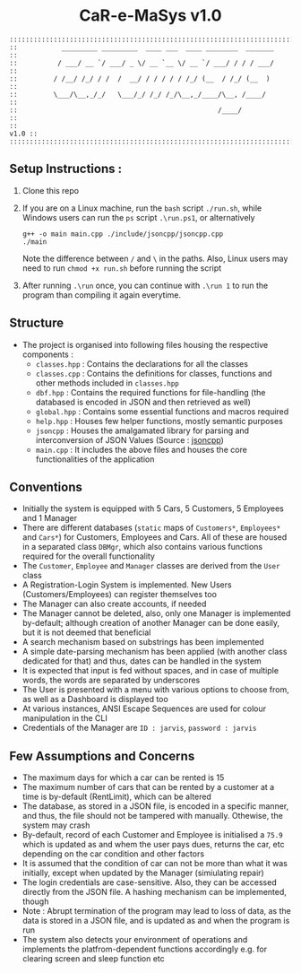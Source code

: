 <center><strong><h1>CaR-e-MaSys v1.0</h1></strong></center>

```
::::::::::::::::::::::::::::::::::::::::::::::::::::::::::::::::::::::::::::::
::           _________ _________  ____ ___  ____ ________  _______          ::
::          / ___/ __ `/ ___/ _ \/ __ `__ \/ __ `/ ___/ / / / ___/          ::
::         / /__/ /_/ / /  /  __/ / / / / / /_/ (__  / /_/ (__  )           ::
::         \___/\__,_/_/   \___/_/ /_/ /_/\__,_/____/\__, /____/            ::
::                                                  /____/                  ::
::                                                                     v1.0 ::
::::::::::::::::::::::::::::::::::::::::::::::::::::::::::::::::::::::::::::::
```

## Setup Instructions :

1. Clone this repo
2. If you are on a Linux machine, run the `bash` script `./run.sh`, while Windows users can run the `ps` script `.\run.ps1`, or alternatively

    ```
    g++ -o main main.cpp ./include/jsoncpp/jsoncpp.cpp
    ./main
    ```

    Note the difference between `/` and `\` in the paths. Also, Linux users may need to run `chmod +x run.sh` before running the script

3. After running `.\run` once, you can continue with `.\run 1` to run the program than compiling it again everytime.


## Structure

- The project is organised into following files housing the respective components :
    - `classes.hpp` : Contains the declarations for all the classes
    - `classes.cpp` : Contains the definitions for classes, functions and other methods included in `classes.hpp`
    - `dbf.hpp` : Contains the required functions for file-handling (the databased is encoded in JSON and then retrieved as well)
    - `global.hpp` :     Contains some essential functions and macros required
    - `help.hpp` : Houses few helper functions, mostly semantic purposes
    - `jsoncpp` : Houses the amalgamated library for parsing and interconversion of JSON Values (Source : [jsoncpp](https://github.com/open-source-parsers/jsoncpp))
    - `main.cpp` : It includes the above files and houses the core functionalities of the application

## Conventions

- Initially the system is equipped with 5 Cars, 5 Customers, 5 Employees and 1 Manager
- There are different databases (`static` maps of `Customers*`, `Employees*` and `Cars*`) for Customers, Employees and Cars. All of these are housed in a separated class `DBMgr`, which also contains various functions required for the overall functionality
- The `Customer`, `Employee` and `Manager` classes are derived from the `User` class
- A Registration-Login System is implemented. New Users (Customers/Employees) can register themselves too
- The Manager can also create accounts, if needed
- The Manager cannot be deleted, also, only one Manager is implemented by-default; although creation of another Manager can be done easily, but it is not deemed that beneficial
- A search mechanism based on substrings has been implemented
- A simple date-parsing mechanism has been applied (with another class dedicated for that) and thus, dates can be handled in the system
- It is expected that input is fed without spaces, and in case of multiple words, the words are separated by underscores
- The User is presented with a menu with various options to choose from, as well as a Dashboard is displayed too
- At various instances, ANSI Escape Sequences are used for colour manipulation in the CLI
- Credentials of the Manager are `ID : jarvis`, `password : jarvis`

## Few Assumptions and Concerns

- The maximum days for which a car can be rented is 15
- The maximum number of cars that can be rented by a customer at a time is by-default (RentLimit), which can be altered
- The database, as stored in a JSON file, is encoded in a specific manner, and thus, the file should not be tampered with manually. Othewise, the system may crash
- By-default, record of each Customer and Employee is initialised a `75.9` which is updated as and whem the user pays dues, returns the car, etc depending on the car condition and other factors
- It is assumed that the condition of car can not be more than what it was initially, except when updated by the Manager (simiulating repair)
- The login credentials are case-sensitive. Also, they can be accessed directly from the JSON file. A hashing mechanism can be implemented, though
- Note : Abrupt termination of the program may lead to loss of data, as the data is stored in a JSON file, and is updated as and when the program is run
- The system also detects your environment of operations and implements the platfrom-dependent functions accordingly e.g. for clearing screen and sleep function etc